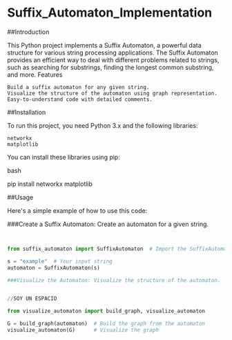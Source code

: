 # Suffix_Automaton_Implementation
##Introduction

This Python project implements a Suffix Automaton, a powerful data structure for various string processing applications. The Suffix Automaton provides an efficient way to deal with different problems related to strings, such as searching for substrings, finding the longest common substring, and more.
Features

    Build a suffix automaton for any given string.
    Visualize the structure of the automaton using graph representation.
    Easy-to-understand code with detailed comments.

##Installation

To run this project, you need Python 3.x and the following libraries:

    networkx
    matplotlib

You can install these libraries using pip:

bash

pip install networkx matplotlib

##Usage

Here's a simple example of how to use this code:

###Create a Suffix Automaton: Create an automaton for a given string.

```python


from suffix_automaton import SuffixAutomaton  # Import the SuffixAutomaton class

s = "example"  # Your input string
automaton = SuffixAutomaton(s)

###Visualize the Automaton: Visualize the structure of the automaton.


//SOY UN ESPACIO

from visualize_automaton import build_graph, visualize_automaton

G = build_graph(automaton)  # Build the graph from the automaton
visualize_automaton(G)      # Visualize the graph

